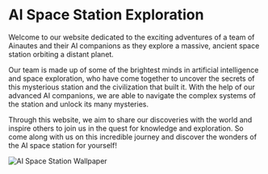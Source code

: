 <!--
Write me markdown content of website with wallpaper:

"A team of Ainautes and their AI companions exploring a massive, ancient space station orbiting a distant planet."

The header of the page should not be copy of the text but rather a real content of the website which is using this wallpaper.
-->

<!--font:Inter-->

# AI Space Station Exploration

Welcome to our website dedicated to the exciting adventures of a team of Ainautes and their AI companions as they explore a massive, ancient space station orbiting a distant planet.

Our team is made up of some of the brightest minds in artificial intelligence and space exploration, who have come together to uncover the secrets of this mysterious station and the civilization that built it. With the help of our advanced AI companions, we are able to navigate the complex systems of the station and unlock its many mysteries.

Through this website, we aim to share our discoveries with the world and inspire others to join us in the quest for knowledge and exploration. So come along with us on this incredible journey and discover the wonders of the AI space station for yourself!

![AI Space Station Wallpaper](https://example.com/ai-space-station-wallpaper.jpg)
